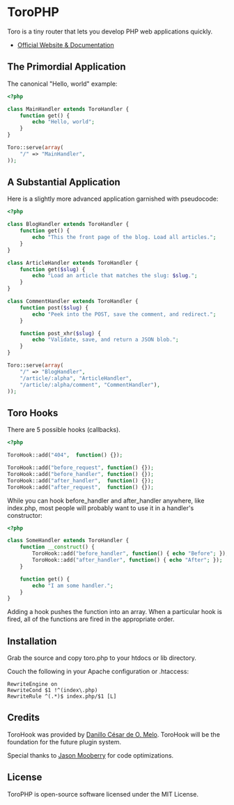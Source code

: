 # ToroPHP

Toro is a tiny router that lets you develop PHP web applications quickly.

* [Official Website & Documentation](http://toroweb.org)


## The Primordial Application

The canonical "Hello, world" example:

```php
<?php

class MainHandler extends ToroHandler {
    function get() {
        echo "Hello, world";
    }
}

Toro::serve(array(
    "/" => "MainHandler",
));
```

## A Substantial Application

Here is a slightly more advanced application garnished with pseudocode:

```php
<?php

class BlogHandler extends ToroHandler {
    function get() {
        echo "This the front page of the blog. Load all articles.";
    }
}

class ArticleHandler extends ToroHandler {
    function get($slug) {
        echo "Load an article that matches the slug: $slug.";
    }
}

class CommentHandler extends ToroHandler {
    function post($slug) {
        echo "Peek into the POST, save the comment, and redirect.";
    }

    function post_xhr($slug) {
        echo "Validate, save, and return a JSON blob.";
    }
}

Toro::serve(array(
    "/" => "BlogHandler",
    "/article/:alpha", "ArticleHandler",
    "/article/:alpha/comment", "CommentHandler"),
));
```


## Toro Hooks

There are 5 possible hooks (callbacks).

```php
<?php

ToroHook::add("404",  function() {});

ToroHook::add("before_request", function() {});
ToroHook::add("before_handler", function() {});
ToroHook::add("after_handler",  function() {});
ToroHook::add("after_request",  function() {});
```

While you can hook before\_handler and after\_handler anywhere, like index.php, most people will probably want to use it in a handler's constructor:

```php
<?php

class SomeHandler extends ToroHandler {
    function __construct() {
        ToroHook::add("before_handler", function() { echo "Before"; });
        ToroHook::add("after_handler", function() { echo "After"; });
    }

    function get() {
        echo "I am some handler.";
    }
}
```

Adding a hook pushes the function into an array. When a particular hook is fired, all of the functions are fired in the appropriate order.


## Installation

Grab the source and copy toro.php to your htdocs or lib directory.

Couch the following in your Apache configuration or .htaccess:

    RewriteEngine on
    RewriteCond $1 !^(index\.php)
    RewriteRule ^(.*)$ index.php/$1 [L]


## Credits

ToroHook was provided by [Danillo César de O. Melo](https://github.com/danillos/fire_event/blob/master/Event.php). ToroHook will be the foundation for the future plugin system.

Special thanks to [Jason Mooberry](http://jasonmooberry.com) for code optimizations.


## License

ToroPHP is open-source software licensed under the MIT License.